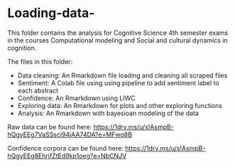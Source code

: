 # Loading-data-
This folder contains the analysis for Cognitive Science 4th semester exams in the courses Computational modeling and Social and cultural dynamics in cognition.

The files in this folder:
- Data cleaning: An Rmarkdown file loading and cleaning all scraped files
- Sentiment: A Colab file using using pipeline to add sentiment label to each abstract
- Confidence: An Rmarkdown using LIWC 
- Exploring data: An Rmarkdown for plots and other exploring functions
- Analysis: An Rmarkdown with bayesioan modeling of the data

Raw data can be found here: https://1drv.ms/u/s!AsmpB-hQgyEEg7VaSSscj94jAA74DA?e=MFwq8B 

Confidence corpora can be found here: https://1drv.ms/u/s!AsmpB-hQgyEEg8EhrjfZtEd9kp1oeg?e=NbCNJV 
